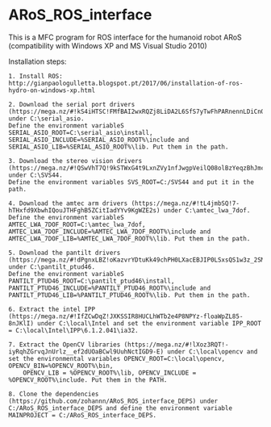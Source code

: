 # ARoS_ROS_interface
This is a MFC program for ROS interface for the humanoid robot ARoS (compatibility with Windows XP and MS Visual Studio 2010)

Installation steps:

	1. Install ROS: http://gianpaologulletta.blogspot.pt/2017/06/installation-of-ros-hydro-on-windows-xp.html
	
	2. Download the serial port drivers (https://mega.nz/#!kS4iHTSC!FMfBAI2wxRQZj8LiDA2L6SfS7yTwFhPARnennLDiCnQ) under C:\serial_asio. 
	Define the environment variableS SERIAL_ASIO_ROOT=C:\serial_asio\install, SERIAL_ASIO_INCLUDE=%SERIAL_ASIO_ROOT%\include and SERIAL_ASIO_LIB=%SERIAL_ASIO_ROOT%\lib. Put them in the path. 
	
	3. Download the stereo vision drivers (https://mega.nz/#!QSwVhT7Q!9kSTWxG4t9LxnZVy1nfJwgpVeilQ08olBzYeqzBhJmc) under C:\SVS44.
	Define the environment variables SVS_ROOT=C:/SVS44 and put it in the path.	
	
	4. Download the amtec arm drivers (https://mega.nz/#!tL4jmbSQ!7-hTHxfd9XbwhIQouJTHFghB5ZCitIadYYv9KgWZE2s) under C:\amtec_lwa_7dof.
	Define the environment variableS AMTEC_LWA_7DOF_ROOT=C:\amtec_lwa_7dof, AMTEC_LWA_7DOF_INCLUDE=%AMTEC_LWA_7DOF_ROOT%\include and AMTEC_LWA_7DOF_LIB=%AMTEC_LWA_7DOF_ROOT%\lib. Put them in the path. 
	
	5. Download the pantilt drivers (https://mega.nz/#!dPgnxLBZ!oKazvrYDtuKk49chPH0LXacEBJIP0LSxsQS1w3z_2SM) under C:\pantilt_ptud46.
	Define the environment variableS PANTILT_PTUD46_ROOT=C:\pantilt_ptud46\install, PANTILT_PTUD46_INCLUDE=%PANTILT_PTUD46_ROOT%\include and PANTILT_PTUD46_LIB=%PANTILT_PTUD46_ROOT%\lib. Put them in the path. 	
	
	6. Extract the intel IPP (https://mega.nz/#!IfZCwDqZ!JXKSSIR8HUCLhWTb2e4P8NPYz-floaWpZL85-8nJKlI) under C:\local\Intel and set the environment variable IPP_ROOT = C:\local\Intel\IPP\6.1.2.041\ia32.
	
	7. Extract the OpenCV libraries (https://mega.nz/#!lXoz3RQT!-iyRqhZGrvqJnUrlz__ef2dUOaBCwl9UuhNctIGD9-E) under C:\local\opencv and set the environmental variables OPENCV_ROOT=C:\local\opencv, OPENCV_BIN=%OPENCV_ROOT%\bin, 
		OPENCV_LIB = %OPENCV_ROOT%\lib, OPENCV_INCLUDE = %OPENCV_ROOT%\include. Put them in the PATH.
		
	8. Clone the dependencies (https://github.com/zohannn/ARoS_ROS_interface_DEPS) under C:/ARoS_ROS_interface_DEPS and define the environment variable MAINPROJECT = C:/ARoS_ROS_interface_DEPS.
